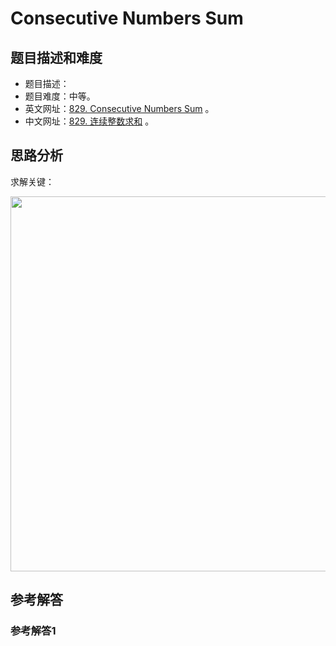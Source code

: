 # Consecutive Numbers Sum

## 题目描述和难度
+ 题目描述：
+ 题目难度：中等。
+ 英文网址：[829. Consecutive Numbers Sum](https://leetcode.com/problems/consecutive-numbers-sum/description/)  。
+ 中文网址：[829. 连续整数求和](https://leetcode-cn.com/problems/consecutive-numbers-sum/description/)  。
## 思路分析
求解关键：

<img src="https://liweiwei1419.github.io/images/leetcode-solution/" width="600">

## 参考解答
### 参考解答1

```java

```